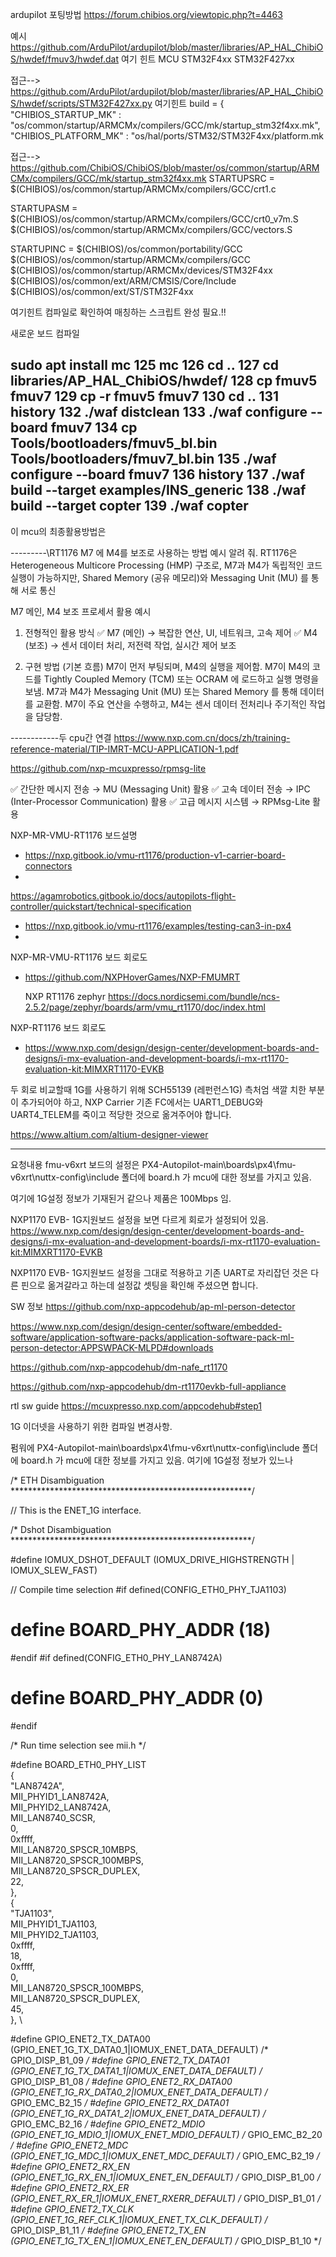 
ardupilot 포팅방법
https://forum.chibios.org/viewtopic.php?t=4463

예시
https://github.com/ArduPilot/ardupilot/blob/master/libraries/AP_HAL_ChibiOS/hwdef/fmuv3/hwdef.dat
여기 힌트  MCU STM32F4xx STM32F427xx

접근-->  https://github.com/ArduPilot/ardupilot/blob/master/libraries/AP_HAL_ChibiOS/hwdef/scripts/STM32F427xx.py
여기힌트 
build = {
    "CHIBIOS_STARTUP_MK"  : "os/common/startup/ARMCMx/compilers/GCC/mk/startup_stm32f4xx.mk",
    "CHIBIOS_PLATFORM_MK" : "os/hal/ports/STM32/STM32F4xx/platform.mk

접근-->  https://github.com/ChibiOS/ChibiOS/blob/master/os/common/startup/ARMCMx/compilers/GCC/mk/startup_stm32f4xx.mk
STARTUPSRC = $(CHIBIOS)/os/common/startup/ARMCMx/compilers/GCC/crt1.c
          
STARTUPASM = $(CHIBIOS)/os/common/startup/ARMCMx/compilers/GCC/crt0_v7m.S \
             $(CHIBIOS)/os/common/startup/ARMCMx/compilers/GCC/vectors.S

STARTUPINC = $(CHIBIOS)/os/common/portability/GCC \
             $(CHIBIOS)/os/common/startup/ARMCMx/compilers/GCC \
             $(CHIBIOS)/os/common/startup/ARMCMx/devices/STM32F4xx \
             $(CHIBIOS)/os/common/ext/ARM/CMSIS/Core/Include \
             $(CHIBIOS)/os/common/ext/ST/STM32F4xx

여기힌트 컴파일로 확인하여 매칭하는 스크립트 완성 필요.!!





새로운 보드 컴파일

 sudo apt install mc
  125  mc
  126  cd ..
  127  cd libraries/AP_HAL_ChibiOS/hwdef/
  128  cp fmuv5 fmuv7
  129  cp -r fmuv5 fmuv7
  130  cd ..
  131  history
  132  ./waf distclean
  133  ./waf configure --board fmuv7
  134  cp Tools/bootloaders/fmuv5_bl.bin Tools/bootloaders/fmuv7_bl.bin
  135  ./waf configure --board fmuv7
  136  history
  137  ./waf build --target examples/INS_generic
  138  ./waf build --target copter
  139  ./waf copter
----------------------------------------





이 mcu의 최종활용방법은 

---------\RT1176 M7 에 M4를 보조로 사용하는 방법 예시 알려 줘.
RT1176은 Heterogeneous Multicore Processing (HMP) 구조로, M7과 M4가 독립적인 코드 실행이 가능하지만, Shared Memory (공유 메모리)와 Messaging Unit (MU) 를 통해 서로 통신

M7 메인, M4 보조 프로세서 활용 예시
1. 전형적인 활용 방식
✅ M7 (메인) → 복잡한 연산, UI, 네트워크, 고속 제어
✅ M4 (보조) → 센서 데이터 처리, 저전력 작업, 실시간 제어 보조

2. 구현 방법 (기본 흐름)
M7이 먼저 부팅되며, M4의 실행을 제어함.
M7이 M4의 코드를 Tightly Coupled Memory (TCM) 또는 OCRAM 에 로드하고 실행 명령을 보냄.
M7과 M4가 Messaging Unit (MU) 또는 Shared Memory 를 통해 데이터를 교환함.
M7이 주요 연산을 수행하고, M4는 센서 데이터 전처리나 주기적인 작업을 담당함.



------------두 cpu간 연결
https://www.nxp.com.cn/docs/zh/training-reference-material/TIP-IMRT-MCU-APPLICATION-1.pdf

https://github.com/nxp-mcuxpresso/rpmsg-lite

✅ 간단한 메시지 전송 → MU (Messaging Unit) 활용
✅ 고속 데이터 전송 → IPC (Inter-Processor Communication) 활용
✅ 고급 메시지 시스템 → RPMsg-Lite 활용


NXP-MR-VMU-RT1176 보드설명
- https://nxp.gitbook.io/vmu-rt1176/production-v1-carrier-board-connectors
- 
https://agamrobotics.gitbook.io/docs/autopilots-flight-controller/quickstart/technical-specification
- https://nxp.gitbook.io/vmu-rt1176/examples/testing-can3-in-px4
- 

NXP-MR-VMU-RT1176 보드 회로도
 - https://github.com/NXPHoverGames/NXP-FMUMRT


   NXP RT1176 zephyr
   https://docs.nordicsemi.com/bundle/ncs-2.5.2/page/zephyr/boards/arm/vmu_rt1170/doc/index.html
   

NXP-RT1176 보드 회로도
 - https://www.nxp.com/design/design-center/development-boards-and-designs/i-mx-evaluation-and-development-boards/i-mx-rt1170-evaluation-kit:MIMXRT1170-EVKB



두 회로 비교할때 1G를 사용하기 위해 SCH55139 (레펀런스1G) 측처엄 색깔 치한 부분이 추가되어야 하고, NXP Carrier 기존 FC에서는  UART1_DEBUG와  UART4_TELEM를 죽이고 적당한 것으로 옮겨주어야 합니다.



https://www.altium.com/altium-designer-viewer


-------------------------------------------------
요청내용
fmu-v6xrt 보드의 설정은
PX4-Autopilot-main\boards\px4\fmu-v6xrt\nuttx-config\include
폴더에 board.h 가 mcu에 대한 정보를 가지고 있음.

여기에 1G설정 정보가 기재된거 같으나
제품은 100Mbps 임.

NXP1170 EVB- 1G지원보드 설정을 보면
다르게 회로가 설정되어 있음.
https://www.nxp.com/design/design-center/development-boards-and-designs/i-mx-evaluation-and-development-boards/i-mx-rt1170-evaluation-kit:MIMXRT1170-EVKB

NXP1170 EVB- 1G지원보드 설정을 그대로 적용하고
기존 UART로 자리잡던 것은 다른 핀으로 옮겨갈라고 하는데
설정값 셋팅을 확인해 주셨으면 합니다.

SW 정보
https://github.com/nxp-appcodehub/ap-ml-person-detector

https://www.nxp.com/design/design-center/software/embedded-software/application-software-packs/application-software-pack-ml-person-detector:APPSWPACK-MLPD#downloads

https://github.com/nxp-appcodehub/dm-nafe_rt1170

https://github.com/nxp-appcodehub/dm-rt1170evkb-full-appliance

rtl sw guide
https://mcuxpresso.nxp.com/appcodehub#step1



1G 이더넷을 사용하기 위한 컴파일 변경사항.

펌워에
PX4-Autopilot-main\boards\px4\fmu-v6xrt\nuttx-config\include
폴더에 board.h 가 mcu에 대한 정보를 가지고 있음.
여기에 1G설정 정보가 있느나 

/* ETH Disambiguation *******************************************************/

// This is the ENET_1G interface.

/* Dshot Disambiguation *******************************************************/

#define IOMUX_DSHOT_DEFAULT             (IOMUX_DRIVE_HIGHSTRENGTH | IOMUX_SLEW_FAST)

// Compile time selection
#if defined(CONFIG_ETH0_PHY_TJA1103)
#  define BOARD_PHY_ADDR (18)
#endif
#if defined(CONFIG_ETH0_PHY_LAN8742A)
#  define BOARD_PHY_ADDR (0)
#endif

/* Run time selection see mii.h */

#define BOARD_ETH0_PHY_LIST \
	{                                   \
		"LAN8742A",                      \
		MII_PHYID1_LAN8742A,             \
		MII_PHYID2_LAN8742A,             \
		MII_LAN8740_SCSR,                \
		0,                               \
		0xffff,                          \
		MII_LAN8720_SPSCR_10MBPS,        \
		MII_LAN8720_SPSCR_100MBPS,       \
		MII_LAN8720_SPSCR_DUPLEX,        \
		22,                              \
	},                                  \
	{                                   \
		"TJA1103",                       \
		MII_PHYID1_TJA1103,              \
		MII_PHYID2_TJA1103,              \
		0xffff,                          \
		18,                              \
		0xffff,                          \
		0,                               \
		MII_LAN8720_SPSCR_100MBPS,       \
		MII_LAN8720_SPSCR_DUPLEX,        \
		45,                              \
	},                                  \


#define GPIO_ENET2_TX_DATA00  (GPIO_ENET_1G_TX_DATA0_1|IOMUX_ENET_DATA_DEFAULT)  /* GPIO_DISP_B1_09 */
#define GPIO_ENET2_TX_DATA01  (GPIO_ENET_1G_TX_DATA1_1|IOMUX_ENET_DATA_DEFAULT)  /* GPIO_DISP_B1_08 */
#define GPIO_ENET2_RX_DATA00  (GPIO_ENET_1G_RX_DATA0_2|IOMUX_ENET_DATA_DEFAULT)  /* GPIO_EMC_B2_15  */
#define GPIO_ENET2_RX_DATA01  (GPIO_ENET_1G_RX_DATA1_2|IOMUX_ENET_DATA_DEFAULT)  /* GPIO_EMC_B2_16  */
#define GPIO_ENET2_MDIO       (GPIO_ENET_1G_MDIO_1|IOMUX_ENET_MDIO_DEFAULT)      /* GPIO_EMC_B2_20  */
#define GPIO_ENET2_MDC        (GPIO_ENET_1G_MDC_1|IOMUX_ENET_MDC_DEFAULT)        /* GPIO_EMC_B2_19  */
#define GPIO_ENET2_RX_EN      (GPIO_ENET_1G_RX_EN_1|IOMUX_ENET_EN_DEFAULT)       /* GPIO_DISP_B1_00 */
#define GPIO_ENET2_RX_ER      (GPIO_ENET_RX_ER_1|IOMUX_ENET_RXERR_DEFAULT)       /* GPIO_DISP_B1_01 */
#define GPIO_ENET2_TX_CLK     (GPIO_ENET_1G_REF_CLK_1|IOMUX_ENET_TX_CLK_DEFAULT) /* GPIO_DISP_B1_11 */
#define GPIO_ENET2_TX_EN      (GPIO_ENET_1G_TX_EN_1|IOMUX_ENET_EN_DEFAULT)       /* GPIO_DISP_B1_10 */

